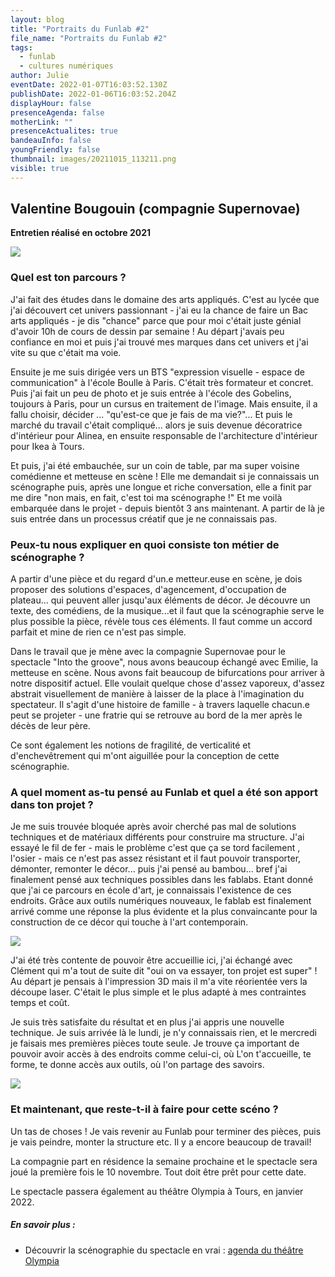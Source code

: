 ```yaml
---
layout: blog
title: "Portraits du Funlab #2"
file_name: "Portraits du Funlab #2"
tags:
  - funlab
  - cultures numériques
author: Julie
eventDate: 2022-01-07T16:03:52.130Z
publishDate: 2022-01-06T16:03:52.204Z
displayHour: false
presenceAgenda: false
motherLink: ""
presenceActualites: true
bandeauInfo: false
youngFriendly: false
thumbnail: images/20211015_113211.png
visible: true
---
```

## Valentine Bougouin (compagnie Supernovae)

**Entretien réalisé en octobre 2021**

![](images/20211015_113150.png)

### Quel est ton parcours ?

J'ai fait des études dans le domaine des arts appliqués. C'est au lycée que j'ai découvert cet univers passionnant - j'ai eu la chance de faire un Bac arts appliqués - je dis "chance" parce que pour moi c'était juste génial d'avoir 10h de cours de dessin par semaine ! Au départ j'avais peu confiance en moi et puis j'ai trouvé mes marques dans cet univers et j'ai vite su que c'était ma voie.

Ensuite je me suis dirigée vers un BTS "expression visuelle - espace de communication" à l'école Boulle à Paris. C'était très formateur et concret. Puis j'ai fait un peu de photo et je suis entrée à l'école des Gobelins, toujours à Paris, pour un cursus en traitement de l'image. Mais ensuite, il a fallu choisir, décider ... "qu'est-ce que je fais de ma vie?"... Et puis le marché du travail c'était compliqué... alors je suis devenue décoratrice d'intérieur pour Alinea, en ensuite responsable de l'architecture d'intérieur pour Ikea à Tours.

Et puis, j'ai été embauchée, sur un coin de table, par ma super voisine comédienne et metteuse en scène ! Elle me demandait si je connaissais un scénographe puis, après une longue et riche conversation, elle a finit par me dire "non mais, en fait, c'est toi ma scénographe !" Et me voilà embarquée dans le projet - depuis bientôt 3 ans maintenant. A partir de là je suis entrée dans un processus créatif que je ne connaissais pas.

### Peux-tu nous expliquer en quoi consiste ton métier de scénographe ?

A partir d'une pièce et du regard d'un.e metteur.euse en scène, je dois proposer des solutions d'espaces, d'agencement, d'occupation de plateau... qui peuvent aller jusqu'aux éléments de décor. Je découvre un texte, des comédiens, de la musique...et il faut que la scénographie serve le plus possible la pièce, révèle tous ces éléments. Il faut comme un accord parfait et mine de rien ce n'est pas simple.

Dans le travail que je mène avec la compagnie Supernovae pour le spectacle "Into the groove", nous avons beaucoup échangé avec Emilie, la metteuse en scène. Nous avons fait beaucoup de bifurcations pour arriver à notre dispositif actuel. Elle voulait quelque chose d'assez vaporeux, d'assez abstrait visuellement de manière à laisser de la place à l'imagination du spectateur. Il s'agit d'une histoire de famille - à travers laquelle chacun.e peut se projeter - une fratrie qui se retrouve au bord de la mer après le décès de leur père.

Ce sont également les notions de fragilité, de verticalité et d'enchevêtrement qui m'ont aiguillée pour la conception de cette scénographie.

### A quel moment as-tu pensé au Funlab et quel a été son apport dans ton projet ?

Je me suis trouvée bloquée après avoir cherché pas mal de solutions techniques et de matériaux différents pour construire ma structure. J'ai essayé le fil de fer - mais le problème c'est que ça se tord facilement , l'osier - mais ce n'est pas assez résistant et il faut pouvoir transporter, démonter, remonter le décor... puis j'ai pensé au bambou... bref j'ai finalement pensé aux techniques possibles dans les fablabs. Etant donné que j'ai ce parcours en école d'art, je connaissais l'existence de ces endroits. Grâce aux outils numériques nouveaux, le fablab est finalement arrivé comme une réponse la plus évidente et la plus convaincante pour la construction de ce décor qui touche à l'art contemporain.

![](images/20211015_113211.png)

J'ai été très contente de pouvoir être accueillie ici, j'ai échangé avec Clément qui m'a tout de suite dit "oui on va essayer, ton projet est super" ! Au départ je pensais à l'impression 3D mais il m'a vite réorientée vers la découpe laser. C'était le plus simple et le plus adapté à mes contraintes temps et coût.

Je suis très satisfaite du résultat et en plus j'ai appris une nouvelle technique. Je suis arrivée là le lundi, je n'y connaissais rien, et le mercredi je faisais mes premières pièces toute seule. Je trouve ça important de pouvoir avoir accès à des endroits comme celui-ci, où L'on t'accueille, te forme, te donne accès aux outils, où l'on partage des savoirs.

![](images/20211013_153323.png)



### Et maintenant, que reste-t-il à faire pour cette scéno ?

Un tas de choses ! Je vais revenir au Funlab pour terminer des pièces, puis je vais peindre, monter la structure etc. Il y a encore beaucoup de travail!

La compagnie part en résidence la semaine prochaine et le spectacle sera joué la première fois le 10 novembre. Tout doit être prêt pour cette date.

Le spectacle passera également au théâtre Olympia à Tours, en janvier 2022.

##### En savoir plus :

* Découvrir la scénographie du spectacle en vrai : [agenda du théâtre Olympia](https://cdntours.fr/spectacle/groove-ecorches-mais-heureux)